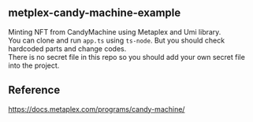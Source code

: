 ## metplex-candy-machine-example

Minting NFT from CandyMachine using Metaplex and Umi library.  
You can clone and run `app.ts` using `ts-node`. But you should check hardcoded parts and change codes.  
There is no secret file in this repo so you should add your own secret file into the project.  


## Reference

https://docs.metaplex.com/programs/candy-machine/
